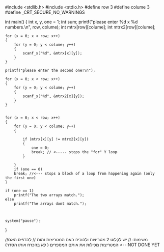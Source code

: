 #include <stdlib.h>
#include <stdio.h>
#define row 3
#define colume 3
#define _CRT_SECURE_NO_WARNINGS

int main()
{
	int x, y, one = 1;
	int sum;
	printf("please enter %d x %d numbers.\n", row, colume);
	int mtrx[row][colume];
	int mtrx2[row][colume];


	for (x = 0; x < row; x++)
	{
		for (y = 0; y < colume; y++)
		{
			scanf_s("%d", &mtrx[x][y]);
		}
	}

	printf("please enter the second one!\n");

	for (x = 0; x < row; x++)
	{
		for (y = 0; y < colume; y++)
		{
			scanf_s("%d", &mtrx2[x][y]);
		}
	}


	for (x = 0; x < row; x++)
	{
		for (y = 0; y < colume; y++)
		{
			
			if (mtrx[x][y] != mtrx2[x][y])
			{
				one = 0;
				break; // <----- stops the "for" Y loop 
			}
			
		}
		if (one == 0)
		break; //<--- stops a block of a loop from happening again (only the first one)
	}

	if (one == 1)
		printf("The two arrays match.");
	else
		printf("The arrays dont match.");



	system("pause");

}

//משימות:
// יש לקלוט 2 מטריצות ולהוכיח האם המטריצות זהות
// להדפיס האם המטריצות מכילות את אותם המספרים ( לא בהכרח אותו הסדר) <-- NOT DONE YET
